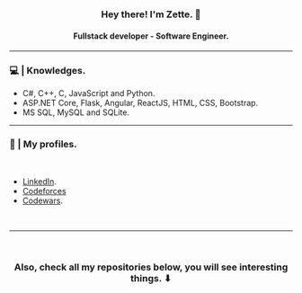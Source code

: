 ### <p align="center"> Hey there! I'm Zette. 👋 </p>
#### <p align="center"> Fullstack developer - Software Engineer. </p>

<hr>

### :computer: | Knowledges.

- C#, C++, C, JavaScript and Python.
- ASP.NET Core, Flask, Angular, ReactJS, HTML, CSS, Bootstrap.
- MS SQL, MySQL and SQLite.

- - -

### 📱 | My profiles.

<br>

  - <a href="https://www.linkedin.com/in/gsilvadotnet/" target="_blank"> LinkedIn</a>.
  - <a href="https://codeforces.com/profile/Zette" target="_blank"> Codeforces
  - <a href="https://www.codewars.com/users/Zette" target="_blank"> Codewars</a>.

<br>

- - -

<br>

### <p align="center"> Also, check all my repositories below, you will see interesting things. ⬇ </p>
